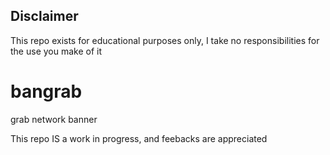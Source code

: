 ## Disclaimer
This repo exists for educational purposes only, I take no responsibilities for the use you make of it  

# bangrab
grab network banner  

This repo IS a work in progress, and feebacks are appreciated  
